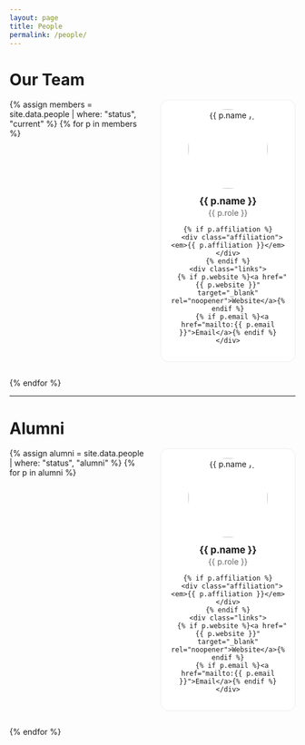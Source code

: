 ```yaml
---
layout: page
title: People
permalink: /people/
---
```


# Our Team

<style>
.people-grid {
  display: grid;
  grid-template-columns: repeat(auto-fill, minmax(220px, 1fr));
  gap: 28px;
  margin-top: 18px;
}
.person {
  text-align: center;
  padding: 16px 10px;
  background: #fff;
  border: 1px solid #eee;
  border-radius: 14px;
}
.person img {
  width: 140px; height: 140px;
  border-radius: 50%;
  object-fit: cover;
  display: block;
  margin: 0 auto 12px;
}
.person .name { font-size: 1.05rem; font-weight: 700; margin: 2px 0; }
.person .role { color: #666; margin: 0 0 4px; }
.person .affiliation { color:#555; font-size:0.9rem; margin:0 0 8px; font-style: italic; }
.person .links a { margin: 0 6px; }
</style>

<div class="people-grid">
{% assign members = site.data.people | where: "status", "current" %}
{% for p in members %}
  <div class="person">
    <img src="{{ p.avatar | relative_url }}" alt="{{ p.name }}">
    <div class="name">{{ p.name }}</div>
    <div class="role">{{ p.role }}</div>

    {% if p.affiliation %}
      <div class="affiliation"><em>{{ p.affiliation }}</em></div>
    {% endif %}
    <div class="links">
      {% if p.website %}<a href="{{ p.website }}" target="_blank" rel="noopener">Website</a>{% endif %}
      {% if p.email %}<a href="mailto:{{ p.email }}">Email</a>{% endif %}
    </div>
  </div>
{% endfor %}
</div>

---

# Alumni

<div class="people-grid">
{% assign alumni = site.data.people | where: "status", "alumni" %}
{% for p in alumni %}
  <div class="person">
    <img src="{{ p.avatar | relative_url }}" alt="{{ p.name }}">
    <div class="name">{{ p.name }}</div>
    <div class="role">{{ p.role }}</div>

    {% if p.affiliation %}
      <div class="affiliation"><em>{{ p.affiliation }}</em></div>
    {% endif %}
    <div class="links">
      {% if p.website %}<a href="{{ p.website }}" target="_blank" rel="noopener">Website</a>{% endif %}
      {% if p.email %}<a href="mailto:{{ p.email }}">Email</a>{% endif %}
    </div>
  </div>
{% endfor %}
</div>
